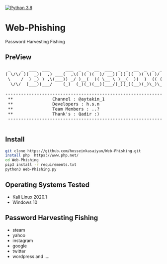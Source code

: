 [![Python 3.8](https://img.shields.io/badge/Python-3.8-yellow.svg)](http://www.python.org/download/) 

# Web-Phishing
Password Harvesting Fishing

## PreView
<pre>
 _    _  ___  ___      ___  _  _  __  ___  _  _  __  _  _  __ 
( \/\/ )(  _)(  ,) ___(  ,\( )( )(  )/ __)( )( )(  )( \( )/ _)
 \    /  ) _) ) ,\(___)) _/ )__(  )( \__ \ )__(  )(  )  (( (/\
  \/\/  (___)(___/    (_)  (_)(_)(__)(___/(_)(_)(__)(_)\_)\__/
  
--------------------------------------------------------------------
 **               Channel : @aytakin_1                             **
 **               Developers : h.s.n                               **
 **               Team Members : ..?                               **
 **               Thank's : Qadir :)                               **
 --------------------------------------------------------------------
 </pre>
## Install
```bash
git clone https://github.com/hosseinkasaiyan/Web-Phishing.git
install php  https://www.php.net/
cd Web-Phishing
pip3 install -r requirements.txt
python3 Web-Phishing.py 
```

## Operating Systems Tested
- Kali Linux 2020.1
- Windows 10


## Password Harvesting Fishing
- steam  
- yahoo
- instagram
- google
- twitter
- wordpress
and ....
